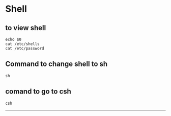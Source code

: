 # Shell
## to view shell
```
echo $0
cat /etc/shells
cat /etc/password
```
## Command to change shell to sh
```
sh
```
## comand to go to csh
```
csh
```
********************************